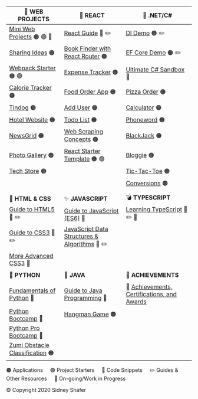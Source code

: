 | :rocket: **WEB PROJECTS** | :star2: **REACT** | :notebook: **.NET/C#** |
| ------------------------- | ---------------- | -------------- |
| [Mini Web Projects](https://github.com/sidneyshafer/mini-web-projects) :orange_circle: :green_circle: :construction: | [React Guide](https://github.com/sidneyshafer/complete-react-guide) :large_blue_circle: :pencil2: | [DI Demo](https://github.com/sidneyshafer/DI_Demo) :orange_circle: :pencil2: |
| [Sharing Ideas](https://github.com/sidneyshafer/sharing-ideas-app) :orange_circle: | [Book Finder with React Router](https://github.com/sidneyshafer/book-finder-with-router) :orange_circle: | [EF Core Demo](https://github.com/sidneyshafer/EFCore_Demo) :orange_circle: :pencil2: |
| [Webpack Starter](https://github.com/sidneyshafer/webpack-starter) :orange_circle: :green_circle: | [Expense Tracker](https://github.com/sidneyshafer/expense-tracker) :orange_circle: | [Ultimate C# Sandbox](https://github.com/sidneyshafer/c-sharp-sandbox) :large_blue_circle: |
| [Calorie Tracker](https://github.com/sidneyshafer/calorie-tracker-webpack) :orange_circle: | [Food Order App](https://github.com/sidneyshafer/food-order-app) :orange_circle: | [Pizza Order](https://github.com/sidneyshafer/pizza-order-app) :orange_circle: |
| [Tindog](https://github.com/sidneyshafer/tindog) :orange_circle: | [Add User](https://github.com/sidneyshafer/add-user-project) :orange_circle: | [Calculator](https://github.com/sidneyshafer/calculator) :orange_circle: |
| [Hotel Website](https://github.com/sidneyshafer/hotel-website) :orange_circle: | [Todo List](https://github.com/sidneyshafer/todo-list) :orange_circle: | [Phoneword](https://github.com/sidneyshafer/Phoneword) :orange_circle: |
| [NewsGrid](https://github.com/sidneyshafer/newsgrid-website) :orange_circle: | [Web Scraping Concepts](https://github.com/sidneyshafer/web-scraping-react-project) :orange_circle:  | [BlackJack](https://github.com/sidneyshafer/Blackjack) :orange_circle: |
| [Photo Gallery](https://github.com/sidneyshafer/photo-gallery) :orange_circle: | [React Starter Template](https://github.com/sidneyshafer/react-starter-template) :orange_circle: :green_circle: | [Bloggie](https://github.com/sidneyshafer/Bloggie) :orange_circle: |
| [Tech Store](https://github.com/sidneyshafer/tech-store) :orange_circle: |  | [Tic-Tac-Toe](https://github.com/sidneyshafer/tic-tac-toe) :orange_circle: |
| | | [Conversions](https://github.com/sidneyshafer/conversions) :orange_circle: |
| | | |
| :dizzy: **HTML & CSS** | :sparkles: **JAVASCRIPT** | :bomb: **TYPESCRIPT** |
| [Guide to HTML5](https://github.com/sidneyshafer/html-guide) :large_blue_circle: :pencil2: | [Guide to JavaScript (ES6)](https://github.com/sidneyshafer/javascript-sandbox) :large_blue_circle: | [Learning TypeScript](https://github.com/sidneyshafer/TypeScript) :large_blue_circle: :pencil2: :construction: |
| [Guide to CSS3](https://github.com/sidneyshafer/css-guide) :large_blue_circle: :pencil2: | [JavaScript Data Structures & Algorithms](https://github.com/sidneyshafer/JS_DSA) :large_blue_circle: :pencil2: | |
| [More Advanced CSS3](https://github.com/sidneyshafer/css-guide-2) :large_blue_circle: | | |
| | | |
| :wrench: **PYTHON** | :pushpin: **JAVA** | :trumpet: **ACHIEVEMENTS** |
| | | |
| [Fundamentals of Python](https://github.com/sidneyshafer/python-fundamentals) :large_blue_circle: | [Guide to Java Programming](https://github.com/sidneyshafer/java-sandbox) :large_blue_circle: | :crown: [Achievements, Certifications, and Awards](https://github.com/sidneyshafer/Achievements) |
| [Python Bootcamp](https://github.com/sidneyshafer/python-pro-bootcamp) :large_blue_circle: | [Hangman Game](https://github.com/sidneyshafer/hangman) :orange_circle: | |
| [Python Pro Bootcamp](https://github.com/sidneyshafer/python-pro-bootcamp) :large_blue_circle: | | |
| [Zumi Obstacle Classification](https://github.com/sidneyshafer/zumi-project) :orange_circle: |  |  |

:orange_circle: Applications &nbsp; &nbsp; :green_circle: Project Starters &nbsp; &nbsp; :large_blue_circle: Code Snippets &nbsp; &nbsp; :pencil2: Guides & Other Resources &nbsp; &nbsp; :construction: On-going/Work in Progress

:copyright: Copyright 2020 Sidney Shafer